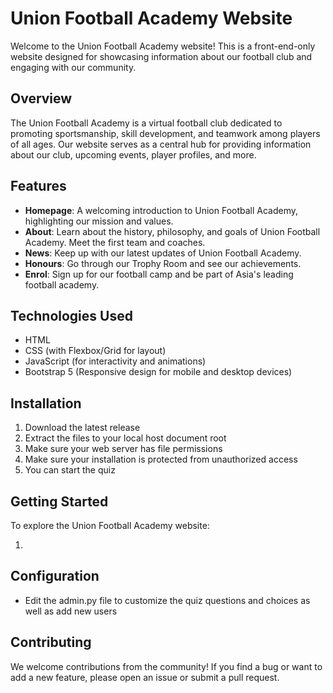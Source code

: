 # Union Football Academy Website

Welcome to the Union Football Academy website! This is a front-end-only website designed for showcasing information about our football club and engaging with our community.

## Overview

The Union Football Academy is a virtual football club dedicated to promoting sportsmanship, skill development, and teamwork among players of all ages. Our website serves as a central hub for providing information about our club, upcoming events, player profiles, and more.

## Features

- **Homepage**: A welcoming introduction to Union Football Academy, highlighting our mission and values.
- **About**: Learn about the history, philosophy, and goals of Union Football Academy. Meet the first team and coaches.
- **News**: Keep up with our latest updates of Union Football Academy.
- **Honours**: Go through our Trophy Room and see our achievements.
- **Enrol**: Sign up for our football camp and be part of Asia's leading football academy.

## Technologies Used

- HTML
- CSS (with Flexbox/Grid for layout)
- JavaScript (for interactivity and animations)
- Bootstrap 5 (Responsive design for mobile and desktop devices)


## Installation

1. Download the latest release
2. Extract the files to your local host document root
3. Make sure your web server has file permissions
4. Make sure your installation is protected from unauthorized access
5. You can start the quiz

## Getting Started

To explore the Union Football Academy website:

1.

## Configuration

- Edit the admin.py file to customize the quiz questions and choices as well as add new users

## Contributing
We welcome contributions from the community! If you find a bug or want to add a new feature, please open an issue or submit a pull request.
